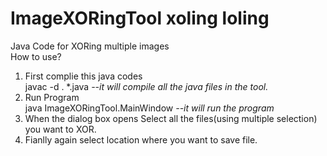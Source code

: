 # ImageXORingTool    xoling loling
Java Code for XORing multiple images<br/>
How to use?<br/>
1) First complie this java codes<br/>
    javac -d . \*.java   *--it will compile all the java files in the tool.*<br/>
2) Run Program<br/>
    java ImageXORingTool.MainWindow     *--it will run the program*<br/>
3) When the dialog box opens Select all the files(using multiple selection) you want to XOR.<br/>
4) Fianlly again select location where you want to save file.<br/>



